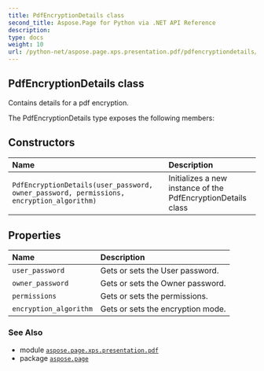 ```yaml
---
title: PdfEncryptionDetails class
second_title: Aspose.Page for Python via .NET API Reference
description: 
type: docs
weight: 10
url: /python-net/aspose.page.xps.presentation.pdf/pdfencryptiondetails/
---
```


## PdfEncryptionDetails class

Contains details for a pdf encryption.



The PdfEncryptionDetails type exposes the following members:
## Constructors
| Name | Description |
| :- | :- |
| `PdfEncryptionDetails(user_password, owner_password, permissions, encryption_algorithm)` | Initializes a new instance of the PdfEncryptionDetails class |
## Properties
| Name | Description |
| :- | :- |
| `user_password` | Gets or sets the User password. |
| `owner_password` | Gets or sets the Owner password. |
| `permissions` | Gets or sets the permissions. |
| `encryption_algorithm` | Gets or sets the encryption mode. |

### See Also

* module [`aspose.page.xps.presentation.pdf`](/page/python-net/aspose.page.xps.presentation.pdf/)
* package [`aspose.page`](/page/python-net/)

